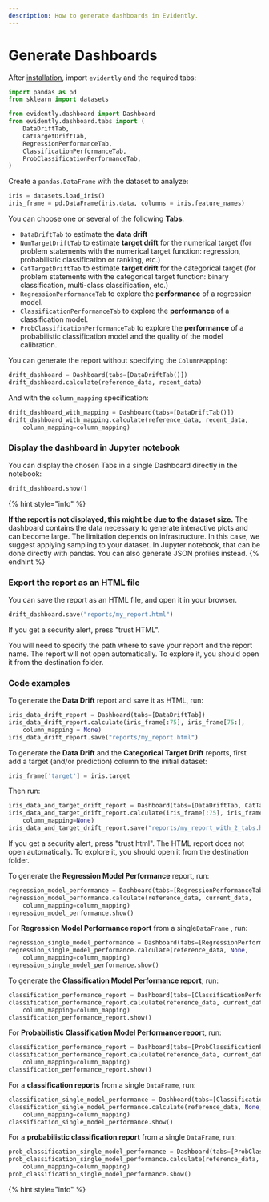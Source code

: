 ```yaml
---
description: How to generate dashboards in Evidently.
---
```


# Generate Dashboards

After [installation](../get-started/install-evidently.md), import `evidently` and the required tabs:

```python
import pandas as pd
from sklearn import datasets

from evidently.dashboard import Dashboard
from evidently.dashboard.tabs import (
    DataDriftTab,
    CatTargetDriftTab,
    RegressionPerformanceTab,
    ClassificationPerformanceTab,
    ProbClassificationPerformanceTab,
)
```

Create a `pandas.DataFrame` with the dataset to analyze:

```python
iris = datasets.load_iris()
iris_frame = pd.DataFrame(iris.data, columns = iris.feature_names)
```

You can choose one or several of the following **Tabs**.

* `DataDriftTab` to estimate the **data drift**
* `NumTargetDriftTab` to estimate **target drift** for the numerical target (for problem statements with the numerical target function: regression, probabilistic classification or ranking, etc.)
* `CatTargetDriftTab` to estimate **target drift** for the categorical target (for problem statements with the categorical target function: binary classification, multi-class classification, etc.)
* `RegressionPerformanceTab` to explore the **performance** of a regression model.
* `ClassificationPerformanceTab` to explore the **performance** of a classification model.
* `ProbClassificationPerformanceTab` to explore the **performance** of a probabilistic classification model and the quality of the model calibration.

You can generate the report without specifying the `ColumnMapping`:

```python
drift_dashboard = Dashboard(tabs=[DataDriftTab()])
drift_dashboard.calculate(reference_data, recent_data)
```

And with the `column_mapping` specification:

```python
drift_dashboard_with_mapping = Dashboard(tabs=[DataDriftTab()])
drift_dashboard_with_mapping.calculate(reference_data, recent_data, 
    column_mapping=column_mapping)
```
### Display the dashboard in Jupyter notebook

You can display the chosen Tabs in a single Dashboard directly in the notebook:

```python
drift_dashboard.show()
```

{% hint style="info" %}

**If the report is not displayed, this might be due to the dataset size.** The dashboard contains the data necessary to generate interactive plots and can become large. The limitation depends on infrastructure. In this case, we suggest applying sampling to your dataset. In Jupyter notebook, that can be done directly with pandas. You can also generate JSON profiles instead.
{% endhint %}

### Export the report as an HTML file

You can save the report as an HTML file, and open it in your browser.

```python
drift_dashboard.save("reports/my_report.html")
```

If you get a security alert, press "trust HTML".

You will need to specify the path where to save your report and the report name. The report will not open automatically. To explore it, you should open it from the destination folder.

### Code examples

To generate the **Data Drift** report and save it as HTML, run:

```python
iris_data_drift_report = Dashboard(tabs=[DataDriftTab])
iris_data_drift_report.calculate(iris_frame[:75], iris_frame[75:], 
    column_mapping = None)
iris_data_drift_report.save("reports/my_report.html")
```

To generate the **Data Drift** and the **Categorical Target Drift** reports, first add a target (and/or prediction) column to the initial dataset:&#x20;

```python
iris_frame['target'] = iris.target
```

Then run:

```python
iris_data_and_target_drift_report = Dashboard(tabs=[DataDriftTab, CatTargetDriftTab])
iris_data_and_target_drift_report.calculate(iris_frame[:75], iris_frame[75:], 
    column_mapping=None)
iris_data_and_target_drift_report.save("reports/my_report_with_2_tabs.html")
```

If you get a security alert, press "trust html". The HTML report does not open automatically. To explore it, you should open it from the destination folder.

To generate the **Regression Model Performance** report, run:

```python
regression_model_performance = Dashboard(tabs=[RegressionPerformanceTab]) 
regression_model_performance.calculate(reference_data, current_data, 
    column_mapping=column_mapping)
regression_model_performance.show()
```

For **Regression Model Performance report** from a single`DataFrame` , run:

```python
regression_single_model_performance = Dashboard(tabs=[RegressionPerformanceTab])
regression_single_model_performance.calculate(reference_data, None, 
    column_mapping=column_mapping)
regression_single_model_performance.show()
```

To generate the **Classification Model Performance report**, run:

```python
classification_performance_report = Dashboard(tabs=[ClassificationPerformanceTab])
classification_performance_report.calculate(reference_data, current_data, 
    column_mapping=column_mapping)
classification_performance_report.show()
```

For **Probabilistic Classification Model Performance report**, run:

```python
classification_performance_report = Dashboard(tabs=[ProbClassificationPerformanceTab])
classification_performance_report.calculate(reference_data, current_data, 
    column_mapping=column_mapping)
classification_performance_report.show()
```

For a **classification reports** from a single `DataFrame`, run:

```python
classification_single_model_performance = Dashboard(tabs=[ClassificationPerformanceTab])
classification_single_model_performance.calculate(reference_data, None, 
    column_mapping=column_mapping) 
classification_single_model_performance.show()
```

For a **probabilistic classification report** from a single `DataFrame`, run:

```python
prob_classification_single_model_performance = Dashboard(tabs=[ProbClassificationPerformanceTab])
prob_classification_single_model_performance.calculate(reference_data, None, 
    column_mapping=column_mapping)
prob_classification_single_model_performance.show()
```

{% hint style="info" %}
